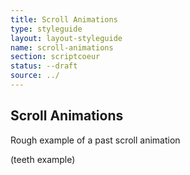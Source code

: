 ```yaml
---
title: Scroll Animations
type: styleguide
layout: layout-styleguide
name: scroll-animations
section: scriptcoeur
status: --draft
source: ../
---
```


<main markdown="1">

## Scroll Animations

Rough example of a past scroll animation

(teeth example)

<!-- external -->
<script src="https://cdnjs.cloudflare.com/ajax/libs/gsap/1.20.2/TweenMax.min.js"></script>
<script src="https://cdnjs.cloudflare.com/ajax/libs/ScrollMagic/2.0.5/ScrollMagic.js"></script>
<script src="https://cdnjs.cloudflare.com/ajax/libs/ScrollMagic/2.0.5/plugins/animation.gsap.js"></script>

<!-- script -->
<script src="../javascripts/scriptcoeur/sticky.js" type="text/javascript"></script>

<script>
$(document).ready(function() {
  var triggerElement = "._styleguide-example-trigger", 
      target = "._styleguide-stick", 
      targetClass = "";
      duration = 200;
      isPinned = true;
  _sticky(triggerElement, target, targetClass, duration, isPinned);
});
</script>

</main>

